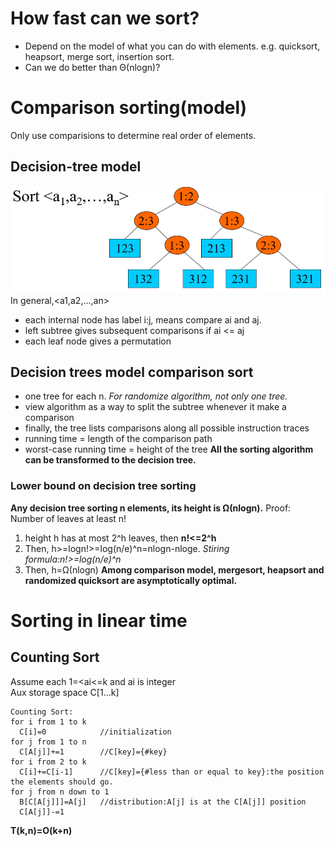 # How fast can we sort?
- Depend on the model of what you can do with elements. e.g. quicksort, heapsort, merge sort, insertion sort.
- Can we do better than Θ(nlogn)?
# Comparison sorting(model)
Only use comparisions to determine real order of elements.
## Decision-tree model
![DecisionTreeExample](https://github.com/Green-404/Notes-of-MIT-Algorithm/blob/main/decisiontree.png)
In general,<a1,a2,...,an>
- each internal node has label i:j, means compare ai and aj.
- left subtree gives subsequent comparisons if ai <= aj
- each leaf node gives a permutation
## Decision trees model comparison sort
- one tree for each n. *For randomize algorithm, not only one tree.*
- view algorithm as a way to split the subtree whenever it make a comparison
- finally, the tree lists comparisons along all possible instruction traces
- running time = length of the comparison path
- worst-case running time = height of the tree
**All the sorting algorithm can be transformed to the decision tree.**
### Lower bound on decision tree sorting
**Any decision tree sorting n elements, its height is Ω(nlogn).**
Proof: Number of leaves at least n!
1. height h has at most 2^h leaves, then **n!<=2^h**
2. Then, h>=logn!>=log(n/e)^n=nlogn-nloge.  *Stiring formula:n!>=log(n/e)^n*
3. Then, h=Ω(nlogn)
**Among comparison model, mergesort, heapsort and randomized quicksort are asymptotically optimal.**

# Sorting in linear time
## Counting Sort
Assume each 1=<ai<=k and ai is integer  
Aux storage space C[1...k]
```
Counting Sort:
for i from 1 to k
  C[i]=0            //initialization
for j from 1 to n
  C[A[j]]+=1        //C[key]={#key}
for i from 2 to k
  C[i]+=C[i-1]      //C[key]={#less than or equal to key}:the position the elements should go. 
for j from n down to 1
  B[C[A[j]]]=A[j]   //distribution:A[j] is at the C[A[j]] position
  C[A[j]]-=1
```
**T(k,n)=O(k+n)**
## 
